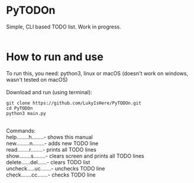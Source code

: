 # PyTODOn
Simple, CLI based TODO list. Work in progress.<br/>
<br/>
# How to run and use
To run this, you need: python3, linux or macOS (doesn't work on windows, wasn't tested on macOS) <br/> <br/>
Download and run (using terminal): 
```
git clone https://github.com/LukyIsHere/PyTODOn.git
cd PyTODOn
python3 main.py
```
<br/>
Commands:<br/>
 help........h........- shows this manual <br/>
 new.........n........- adds new TODO line<br/>
 read........r........- prints all TODO lines<br/>
 show........s........- clears screen and prints all TODO lines<br/>
 delete......del......- clears TODO list<br/>
 uncheck.....uc.......- unchecks TODO line<br/>
 check.......cc.......- checks TODO line<br/>

